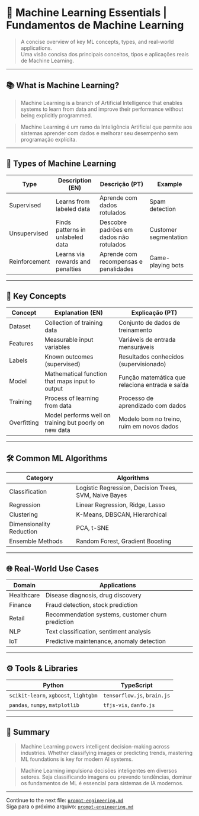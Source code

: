 # 🤖 Machine Learning Essentials | Fundamentos de Machine Learning

> A concise overview of key ML concepts, types, and real-world applications.  
> Uma visão concisa dos principais conceitos, tipos e aplicações reais de Machine Learning.

---

## 📚 What is Machine Learning?

> Machine Learning is a branch of Artificial Intelligence that enables systems to learn from data and improve their performance without being explicitly programmed.

> Machine Learning é um ramo da Inteligência Artificial que permite aos sistemas aprender com dados e melhorar seu desempenho sem programação explícita.

---

## 🧠 Types of Machine Learning

| Type | Description (EN) | Descrição (PT) | Example |
|------|------------------|----------------|---------|
| Supervised | Learns from labeled data | Aprende com dados rotulados | Spam detection |
| Unsupervised | Finds patterns in unlabeled data | Descobre padrões em dados não rotulados | Customer segmentation |
| Reinforcement | Learns via rewards and penalties | Aprende com recompensas e penalidades | Game-playing bots |

---

## 🧪 Key Concepts

| Concept | Explanation (EN) | Explicação (PT) |
|---------|------------------|-----------------|
| Dataset | Collection of training data | Conjunto de dados de treinamento |
| Features | Measurable input variables | Variáveis de entrada mensuráveis |
| Labels | Known outcomes (supervised) | Resultados conhecidos (supervisionado) |
| Model | Mathematical function that maps input to output | Função matemática que relaciona entrada e saída |
| Training | Process of learning from data | Processo de aprendizado com dados |
| Overfitting | Model performs well on training but poorly on new data | Modelo bom no treino, ruim em novos dados |

---

## 🛠️ Common ML Algorithms

| Category | Algorithms |
|----------|------------|
| Classification | Logistic Regression, Decision Trees, SVM, Naive Bayes |
| Regression     | Linear Regression, Ridge, Lasso |
| Clustering     | K-Means, DBSCAN, Hierarchical |
| Dimensionality Reduction | PCA, t-SNE |
| Ensemble Methods | Random Forest, Gradient Boosting |

---

## 🌐 Real-World Use Cases

| Domain | Applications |
|--------|--------------|
| Healthcare | Disease diagnosis, drug discovery |
| Finance   | Fraud detection, stock prediction |
| Retail    | Recommendation systems, customer churn prediction |
| NLP       | Text classification, sentiment analysis |
| IoT       | Predictive maintenance, anomaly detection |

---

## ⚙️ Tools & Libraries

| Python | TypeScript |
|--------|------------|
| `scikit-learn`, `xgboost`, `lightgbm` | `tensorflow.js`, `brain.js` |
| `pandas`, `numpy`, `matplotlib` | `tfjs-vis`, `danfo.js` |

---

## 🧭 Summary

> Machine Learning powers intelligent decision-making across industries. Whether classifying images or predicting trends, mastering ML foundations is key for modern AI systems.

> Machine Learning impulsiona decisões inteligentes em diversos setores. Seja classificando imagens ou prevendo tendências, dominar os fundamentos de ML é essencial para sistemas de IA modernos.

---

Continue to the next file: [`prompt-engineering.md`](../02-api-prompt-llms/prompt-engineering.md)  
Siga para o próximo arquivo: [`prompt-engineering.md`](../02-api-prompt-llms/prompt-engineering.md)
